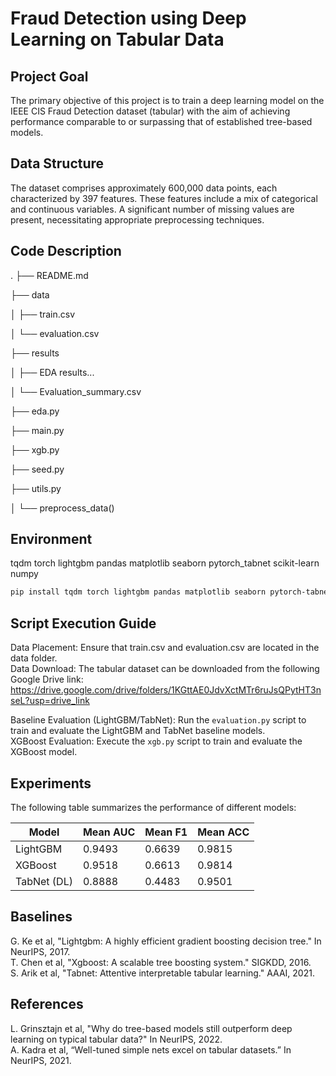 # Fraud Detection using Deep Learning on Tabular Data

## Project Goal

The primary objective of this project is to train a deep learning model on the IEEE CIS Fraud Detection dataset (tabular) with the aim of achieving performance comparable to or surpassing that of established tree-based models.

## Data Structure

The dataset comprises approximately 600,000 data points, each characterized by 397 features. These features include a mix of categorical and continuous variables. A significant number of missing values are present, necessitating appropriate preprocessing techniques.

## Code Description

.
├── README.md

├── data

│   ├── train.csv

│   └── evaluation.csv

├── results

│   ├── EDA results...

│   └── Evaluation_summary.csv

├── eda.py

├── main.py

├── xgb.py

├── seed.py

├── utils.py

│   └── preprocess_data()


## Environment
tqdm
torch
lightgbm
pandas
matplotlib
seaborn
pytorch_tabnet
scikit-learn
numpy

```bash
pip install tqdm torch lightgbm pandas matplotlib seaborn pytorch-tabnet scikit-learn numpy
```  
## Script Execution Guide  
Data Placement: Ensure that train.csv and evaluation.csv are located in the data folder.  
Data Download: The tabular dataset can be downloaded from the following Google Drive link:  
https://drive.google.com/drive/folders/1KGttAE0JdvXctMTr6ruJsQPytHT3nseL?usp=drive_link  

Baseline Evaluation (LightGBM/TabNet): Run the `evaluation.py` script to train and evaluate the LightGBM and TabNet baseline models.  
XGBoost Evaluation: Execute the `xgb.py` script to train and evaluate the XGBoost model.  

## Experiments  
The following table summarizes the performance of different models:    

| Model        | Mean AUC | Mean F1 | Mean ACC |
|--------------|----------|---------|----------|
| LightGBM     | 0.9493   | 0.6639  | 0.9815   |
| XGBoost      | 0.9518   | 0.6613  | 0.9814   |
| TabNet (DL)  | 0.8888   | 0.4483  | 0.9501   |

## Baselines
G. Ke et al, "Lightgbm: A highly efficient gradient boosting decision tree." In NeurIPS, 2017.  
T. Chen et al, "Xgboost: A scalable tree boosting system." SIGKDD, 2016.  
S. Arik et al, "Tabnet: Attentive interpretable tabular learning." AAAI, 2021.  

## References
L. Grinsztajn et al, "Why do tree-based models still outperform deep learning on typical tabular data?" In NeurIPS, 2022.  
A. Kadra et al, “Well-tuned simple nets excel on tabular datasets.” In NeurIPS, 2021.  
